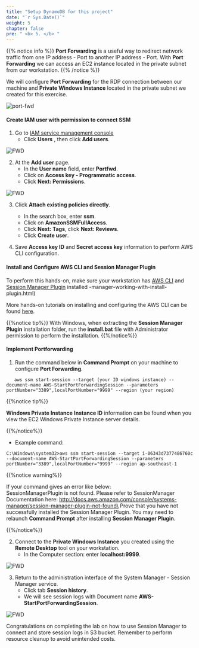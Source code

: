 ```yaml
---
title: "Setup DynamoDB for this project"
date: "`r Sys.Date()`"
weight: 5
chapter: false
pre: " <b> 5. </b> "
---
```


{{% notice info %}}
**Port Forwarding** is a useful way to redirect network traffic from one IP address - Port to another IP address - Port. With **Port Forwarding** we can access an EC2 instance located in the private subnet from our workstation.
{{% /notice %}}

We will configure **Port Forwarding** for the RDP connection between our machine and **Private Windows Instance** located in the private subnet we created for this exercise.

![port-fwd](/images/arc-04.png)

#### Create IAM user with permission to connect SSM

1. Go to [IAM service management console](https://console.aws.amazon.com/iamv2/home)
   - Click **Users** , then click **Add users**.

![FWD](/images/5.fwd/001-fwd.png)

2. At the **Add user** page.
   - In the **User name** field, enter **Portfwd**.
   - Click on **Access key - Programmatic access**.
   - Click **Next: Permissions**.

![FWD](/images/5.fwd/002-fwd.png)

3. Click **Attach existing policies directly**.

   - In the search box, enter **ssm**.
   - Click on **AmazonSSMFullAccess**.
   - Click **Next: Tags**, click **Next: Reviews**.
   - Click **Create user**.

4. Save **Access key ID** and **Secret access key** information to perform AWS CLI configuration.

#### Install and Configure AWS CLI and Session Manager Plugin

To perform this hands-on, make sure your workstation has [AWS CLI]() and [Session Manager Plugin](https://docs.aws.amazon.com/systems-manager/latest/userguide/session) installed -manager-working-with-install-plugin.html)

More hands-on tutorials on installing and configuring the AWS CLI can be found [here](https://000011.awsstudygroup.com/).

{{%notice tip%}}
With Windows, when extracting the **Session Manager Plugin** installation folder, run the **install.bat** file with Administrator permission to perform the installation.
{{%/notice%}}

#### Implement Portforwarding

1. Run the command below in **Command Prompt** on your machine to configure **Port Forwarding**.

```
   aws ssm start-session --target (your ID windows instance) --document-name AWS-StartPortForwardingSession --parameters portNumber="3389",localPortNumber="9999" --region (your region)
```

{{%notice tip%}}

**Windows Private Instance** **Instance ID** information can be found when you view the EC2 Windows Private Instance server details.

{{%/notice%}}

- Example command:

```
C:\Windows\system32>aws ssm start-session --target i-06343d7377486760c --document-name AWS-StartPortForwardingSession --parameters portNumber="3389",localPortNumber="9999" --region ap-southeast-1
```

{{%notice warning%}}

If your command gives an error like below: \
SessionManagerPlugin is not found. Please refer to SessionManager Documentation here: http://docs.aws.amazon.com/console/systems-manager/session-manager-plugin-not-found\
Prove that you have not successfully installed the Session Manager Plugin. You may need to relaunch **Command Prompt** after installing **Session Manager Plugin**.

{{%/notice%}}

2. Connect to the **Private Windows Instance** you created using the **Remote Desktop** tool on your workstation.
   - In the Computer section: enter **localhost:9999**.

![FWD](/images/5.fwd/003-fwd.png)

3. Return to the administration interface of the System Manager - Session Manager service.
   - Click tab **Session history**.
   - We will see session logs with Document name **AWS-StartPortForwardingSession**.

![FWD](/images/5.fwd/004-fwd.png)

Congratulations on completing the lab on how to use Session Manager to connect and store session logs in S3 bucket. Remember to perform resource cleanup to avoid unintended costs.
